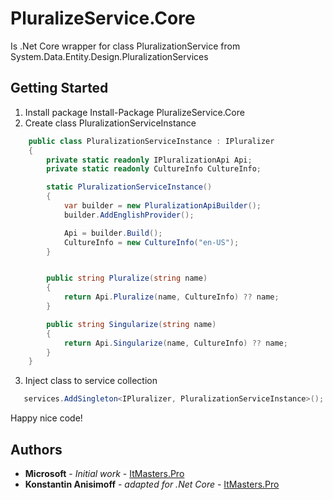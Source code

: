 # PluralizeService.Core

Is .Net Core wrapper for class PluralizationService from System.Data.Entity.Design.PluralizationServices

## Getting Started

1. Install package Install-Package PluralizeService.Core
2. Create class PluralizationServiceInstance
```csharp
    public class PluralizationServiceInstance : IPluralizer
    {
        private static readonly IPluralizationApi Api;
        private static readonly CultureInfo CultureInfo;

        static PluralizationServiceInstance()
        {
            var builder = new PluralizationApiBuilder();
            builder.AddEnglishProvider();

            Api = builder.Build();
            CultureInfo = new CultureInfo("en-US");
        }


        public string Pluralize(string name)
        {
            return Api.Pluralize(name, CultureInfo) ?? name;
        }

        public string Singularize(string name)
        {
            return Api.Singularize(name, CultureInfo) ?? name;
        }
    }
```
3. Inject class to service collection
```csharp
   services.AddSingleton<IPluralizer, PluralizationServiceInstance>();
```
Happy nice code!

## Authors

* **Microsoft** - *Initial work* - [ItMasters.Pro](https://msdn.microsoft.com/en-us/library/system.data.entity.design.pluralizationservices.pluralizationservice.aspx)
* **Konstantin Anisimoff** - *adapted for .Net Core* - [ItMasters.Pro](https://github.com/itmasterspro)



